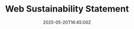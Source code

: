 ---
title: Web Sustainability Statement
linkTitle: Web Sustainability Statement
date: '2025-05-20T16:45:00Z'
weight: 1
description: Green Orbit Digital is committed to sustainable web design, minimizing
  carbon emissions and resource use through efficient, resilient, and inclusive practices.
  They implement W3C guidelines, prioritize renewable hosting, and continuously measure
  and improve their environmental impact. Feedback is encouraged to enhance sustainability
  efforts.
draft: false
ref: web-sustainability-statement
---